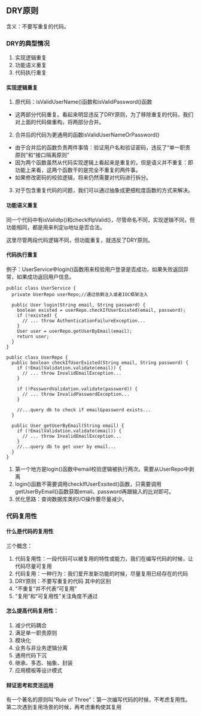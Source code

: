 ## DRY原则
含义：不要写重复的代码。
### DRY的典型情况
1. 实现逻辑重复
2. 功能语义重复
3. 代码执行重复
#### 实现逻辑重复
1. 原代码：isValidUserName()函数和isValidPassword()函数
- 这两部分代码重复。看起来明显违反了DRY原则，为了移除重复的代码，我们对上面的代码做重构，将两部分合并。
2. 合并后的代码为更通用的函数isValidUserNameOrPassword()
- 由于合并后的函数负责两件事情：验证用户名和验证密码，违反了“单一职责原则”和“接口隔离原则”
- 因为两个函数虽然从代码实现逻辑上看起来是重复的，但是语义并不重复：即功能上来看，这两个函数干的是完全不重复的两件事。
- 如果修改密码的校验逻辑，将来仍然需要对代码进行拆分。
3. 对于包含重复代码的问题，我们可以通过抽象成更细粒度函数的方式来解决。
#### 功能语义重复
同一个代码中有isValidIp()和checkIfIpValid()，尽管命名不同，实现逻辑不同，但功能相同，都是用来判定ip地址是否合法。

这里尽管两段代码逻辑不同，但功能重复，就违反了DRY原则。
#### 代码执行重复
例子：UserService中login()函数用来校验用户登录是否成功，如果失败返回异常，如果成功返回用户信息。
```
public class UserService {
  private UserRepo userRepo;//通过依赖注入或者IOC框架注入

  public User login(String email, String password) {
    boolean existed = userRepo.checkIfUserExisted(email, password);
    if (!existed) {
      // ... throw AuthenticationFailureException...
    }
    User user = userRepo.getUserByEmail(email);
    return user;
  }
}

public class UserRepo {
  public boolean checkIfUserExisted(String email, String password) {
    if (!EmailValidation.validate(email)) {
      // ... throw InvalidEmailException...
    }

    if (!PasswordValidation.validate(password)) {
      // ... throw InvalidPasswordException...
    }

    //...query db to check if email&password exists...
  }

  public User getUserByEmail(String email) {
    if (!EmailValidation.validate(email)) {
      // ... throw InvalidEmailException...
    }
    //...query db to get user by email...
  }
}
```
1. 第一个地方是login()函数中email校验逻辑被执行两次。需要从UserRepo中剥离
2. login()函数不需要调用checkIfUserExsited()函数，只需要调用getUserByEmail()函数获取email、password再跟输入的比对即可。
3. 优化思路：查询数据库类的I/O操作要尽量减少。
### 代码复用性
#### 什么是代码的复用性
三个概念：
1. 代码复用性：一段代码可以被复用的特性或能力，我们在编写代码的时候，让代码尽量可复用
2. 代码复用：一种行为：我们爱开发新功能的时候，尽量复用已经存在的代码
3. DRY原则：不要写重复的代码
其中的区别
1. “不重复”并不代表“可复用”
2. “复用”和“可复用性”关注角度不通过
#### 怎么提高代码复用性：
1. 减少代码耦合
2. 满足单一职责原则
3. 模块化
4. 业务与非业务逻辑分离
5. 通用代码下沉
6. 继承、多态、抽象、封装
7. 应用模板等设计模式
#### 辩证思考和灵活运用    
有一个著名的原则叫“Rule of Three”：第一次编写代码的时候，不考虑复用性。第二次遇到复用场景的时候，再考虑重构使其复用